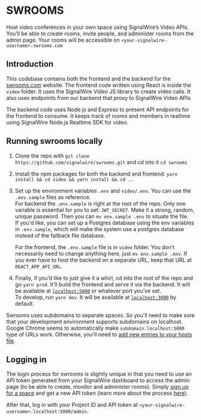# SWROOMS

Host video conferences in your own space using SignalWire’s Video APIs. You’ll be able to create rooms, invite people, and administer rooms from the admin page. Your rooms will be accessible on `<your-signalwire-username>.swrooms.com`

## Introduction

This codebase contains both the frontend and the backend for the [swrooms.com](http://swrooms.com) website. The frontend code written using React is inside the `video` folder. It uses the SignalWire Video JS library to create video calls. It also uses endpoints from our backend that proxy to SignalWire Video APIs.

The backend code uses Node.js and Express to present API endpoints for the frontend to consume. It keeps track of rooms and members in realtime using
SignalWire Node.js Realtime SDK for video.

## Running swrooms locally

1. Clone the repo with `git clone https://github.com/signalwire/swrooms.git` and cd into it `cd swrooms`
2. Install the npm packages for both the backend and frontend: `yarn install && cd video && yarn install && cd ..`
3. Set up the environment variables `.env` and `video/.env`. You can use the `.env.sample` files as reference.  
   For backend the `.env.sample` is right at the root of the repo. Only one variable is essential for you to set: `JWT_SECRET`. Make it a strong, random, unique password. Then you can `mv env.sample .env` to situate the file.  
   If you'd like, you can set up a Postgres database using the env variables in `.env.sample`, which will make the system use a postgres database instead
   of the fallback file database.

   For the frontend, the `.env.sample` file is in `video` folder. You don’t necessarily need to change anything here, just `mv env.sample .env`. If you ever have to host the backend on a separate URL, keep that URL at `REACT_APP_API_URL`.

4. Finally, if you’d like to just give it a whirl, cd into the root of the repo and go `yarn prod`. It’ll build the frontend and serve it via the backend. It will be available at [`localhost:5000`](http://localhost:5000) or whatever port you’ve set.  
   To develop, run `yarn dev`. It will be available at [`localhost:3000`](http://localhost:3000) by default.

Swrooms uses subdomains to separate spaces. So you'll need to make sure that your development environment supports subdomains on localhost.
Google Chrome seems to automatically make `subdomain.localhost:5000` type of URLs work. Otherwise, you'll need to [add new entries
to your hosts file](https://stackoverflow.com/questions/19016553/add-subdomain-to-localhost-url).

## Logging in

The login process for swrooms is slightly unique in that you need to use an API token generated from your SignalWire dashboard to access the admin page (to be able to create, monitor and administer rooms). Simply [sign up for a space](https://developer.signalwire.com/apis/docs/signing-up-for-a-space) and get a new API token (learn more about the process [here](https://developer.signalwire.com/apis/docs/getting-started-with-the-signalwire-video-api-1)).

After that, log in with your Project ID and API token at `<your-signalwire-username>.localhost:5000/admin`.

